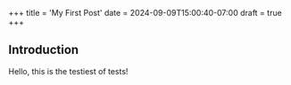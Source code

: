 +++
title = 'My First Post'
date = 2024-09-09T15:00:40-07:00
draft = true
+++

## Introduction

Hello, this is the testiest of tests!

